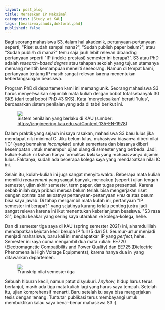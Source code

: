 ```yaml
---
layout: post_blog
title: Merasakan IP Maksimal
categories: [Study at KAU]
tags: [beasiswa,saudi,doktoral,phd]
published: false
---
```


Bagi seorang mahasiswa S3, dalam hal akademik, pertanyaan-pertanyaan seperti, "Riset sudah sampai mana?", "Sudah publish paper belum?", atau "Sudah publish di mana?" tentu saja jauh lebih relevan dibanding pertanyaan seperti "IP (indeks prestasi) semester ini berapa?". S3 atau PhD adalah *research-based degree* atau tahapan sekolah yang tujuan utamanya memang melatih kemampuan meneliti seseorang. Namun di tempat kami, pertanyaan tentang IP masih sangat relevan karena menentukan keberlangsungan beasiswa.

Program PhD di departemen kami ini memang unik. Seorang mahasiswa S3 harus menyelesaikan sejumlah mata kuliah dengan bobot total sebanyak 30 SKS (dari total bobot PhD 43 SKS). Kata 'menyelesaikan' berarti 'lulus', berdasarkan sistem penilaian yang ada di tabel berikut ini.

<figure>
    <a href="https://lh3.googleusercontent.com/N26UEwdqmX9Ju3MfQhfm5UDmhggLcMecWPA1iuwX16pvXvckkyvEqjApGU1Og1vW8ym3x6mhCpdbJtVlNwRecK0K34bekacv9dLC2T3p5dRo8yQSyLwn7IXCbHRXFpVM00597QzUdQ=w2400?source=screenshot.guru"> <img src="https://lh3.googleusercontent.com/N26UEwdqmX9Ju3MfQhfm5UDmhggLcMecWPA1iuwX16pvXvckkyvEqjApGU1Og1vW8ym3x6mhCpdbJtVlNwRecK0K34bekacv9dLC2T3p5dRo8yQSyLwn7IXCbHRXFpVM00597QzUdQ=w600-h315-p-k" /> </a>
    <figcaption>Sistem penilaian yang berlaku di KAU (sumber: <a href="https://engineering.kau.edu.sa/Content-135-EN-1978" target="_blank">https://engineering.kau.edu.sa/Content-135-EN-1978</a>)</figcaption>
</figure>

Dalam praktik yang sejauh ini saya rasakan, mahasiswa S3 baru lulus jika mendapat nilai minimal C. Jika belum lulus, mahasiswa biasanya diberi nilai 'IC' (yang bermakna *incomplete*) untuk sementara dan biasanya diberi kesempatan untuk menempuh ujian ulang di semester yang berbeda. Jadi, kuliah-kuliah ini bukan hanya formalitas belaka yang mahasiswanya dijamin lulus. Faktanya, sudah ada beberapa kolega saya yang mendapatkan nilai IC ini.

Selain itu, kuliah-kuliah ini juga sangat menyita waktu. Beberapa mata kuliah memiliki *requirement* yang sangat banyak, mencakup (seperti) ujian tengah semester, ujian akhir semester, term paper, dan tugas presentasi. Karena sebab inilah saya pribadi merasa belum terlalu bisa mengerjakan riset dengan optimal dan akibatnya pertanyaan-pertanyaan PhD di atas belum bisa saya jawab. Di tahap mengambil mata kuliah ini, pertanyaan "IP semester ini berapa?" yang sejatinya kurang terlalu penting justru jadi sangat relevan karena ini ikut menentukan keberlanjutan beasiswa. "S3 rasa S1", begitu kelakar yang sering saya utarakan ke kolega-kolega, hehe.

Dan di semester tiga saya di KAU (spring semester 2021) ini, alhamdulillah mendapatkan kejutan kecil berupa IP full (5 dari 5). Seumur-umur menjadi menjadi mahasiswa, baru kali ini mendapatkan IP yang *perfect*, hehe. Semester ini saya cuma mengambil dua mata kuliah: EE720 (Electromagnetic Compatibility and Power Quality) dan EE725 (Dielectric Phenomena in High Voltage Equipments), karena hanya dua ini yang ditawarkan departemen.

<figure>
    <a href="https://lh3.googleusercontent.com/EwSsLNfYls_LobDBiuwJ4KE4rs6dW6Inu7uaXgy3SpcgDUskqQivKwVPPZiO2uU8TKDjCSdJxbdmFowxsnU_38R0HLg505nr9xaWsKERtXH73lMKSI7vcjDcZA9wcnGU3QEtKmW_tQ=w2400?source=screenshot.guru"> <img src="https://lh3.googleusercontent.com/EwSsLNfYls_LobDBiuwJ4KE4rs6dW6Inu7uaXgy3SpcgDUskqQivKwVPPZiO2uU8TKDjCSdJxbdmFowxsnU_38R0HLg505nr9xaWsKERtXH73lMKSI7vcjDcZA9wcnGU3QEtKmW_tQ=w600-h283-p-k" /> </a>
    <figcaption>Transkrip nilai semester tiga</figcaption>
</figure>

Sebuah hiburan kecil, namun patut disyukuri. *Anyhow*, hidup harus terus berlanjut, masih ada tiga mata kuliah lagi yang harus saya tempuh. Setelah itu, ujian komprehensif menanti. Baru setelah itu saya bisa mengerjakan tesis dengan tenang. Tuntutan publikasi terus membayangi untuk membuktikan kalau saya benar-benar mahasiswa S3 :).